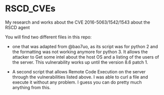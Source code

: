 # RSCD_CVEs
My research and works about the CVE 2016-5063/1542/1543 about the RSCD agent


You will find two different files in this repo:

- one that was adapted from @bao7uo, as its script was for python 2 and the formatting was not working anymore for python 3. It allows the attacker to Get some intel about the host OS and a listing of the users of the server.
This vulnerability works up until the version 8.6 patch 1.

- A second script that allows Remote Code Execution on the server through the vulnerabilities listed above.
I was able to curl a file and execute it without any problem. I guess you can do pretty much anything from this.
